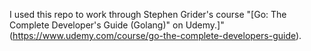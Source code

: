 I used this repo to work through Stephen Grider's course "[Go: The Complete Developer's Guide (Golang)" on Udemy.]"(https://www.udemy.com/course/go-the-complete-developers-guide).
